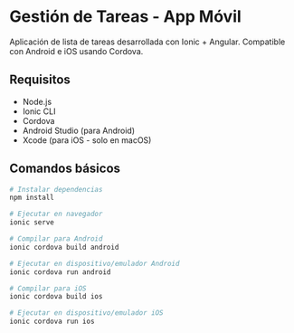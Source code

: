 # Gestión de Tareas - App Móvil

Aplicación de lista de tareas desarrollada con Ionic + Angular. Compatible con Android e iOS usando Cordova.

## Requisitos

- Node.js
- Ionic CLI
- Cordova
- Android Studio (para Android)
- Xcode (para iOS - solo en macOS)

## Comandos básicos

```bash
# Instalar dependencias
npm install

# Ejecutar en navegador
ionic serve

# Compilar para Android
ionic cordova build android

# Ejecutar en dispositivo/emulador Android
ionic cordova run android

# Compilar para iOS
ionic cordova build ios

# Ejecutar en dispositivo/emulador iOS
ionic cordova run ios
